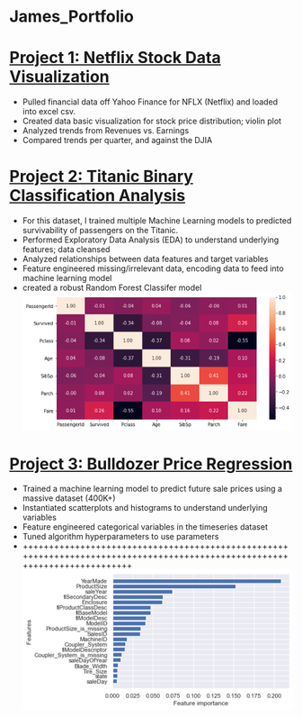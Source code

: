 # James_Portfolio


# [Project 1: Netflix Stock Data Visualization](https://github.com/jamest92/Netflix-Stock-Capstone-Project)
* Pulled financial data off Yahoo Finance for NFLX (Netflix) and loaded into excel csv.
* Created data basic visualization for stock price distribution; violin plot
* Analyzed trends from Revenues vs. Earnings
* Compared trends per quarter, and against the DJIA


# [Project 2: Titanic Binary Classification Analysis](https://github.com/jamest92/titanic-classification/blob/main/titanic-classification.ipynb)
* For this dataset, I trained multiple Machine Learning models to predicted survivability of passengers on the Titanic.
* Performed Exploratory Data Analysis (EDA) to understand underlying features; data cleansed
* Analyzed relationships between data features and target variables
* Feature engineered missing/irrelevant data, encoding data to feed into machine learning model
* created a robust Random Forest Classifer model
![](/images/Titanic-Corr.png)

# [Project 3: Bulldozer Price Regression](https://github.com/jamest92/Bulldozer-Price-Regression/blob/main/end-to-end-bluebook-bulldozer-price-regression-full.ipynb)
* Trained a machine learning model to predict future sale prices using a massive dataset (400K+)
* Instantiated scatterplots and histograms to understand underlying variables
* Feature engineered categorical variables in the timeseries dataset
* Tuned algorithm hyperparameters to use parameters
* +++++++++++++++++++++++++++++++++++++++++++++++++++++++++++++++++++++++++++++++++++++++++++++++++++++++++++++++++++++++++++
![](/images/Bulldozer-feature-importance.png)
